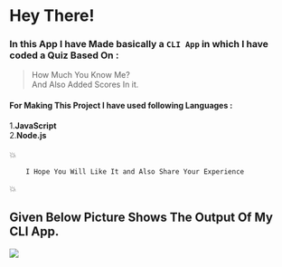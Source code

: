 # Hey There!

### In this App I have Made basically a `CLI App` in which I have coded a Quiz Based On :
> How Much You Know Me? <br>
> And Also Added Scores In it. <br>

#### For Making This Project I have used following Languages :
   1.**JavaScript**<br>
   2.**Node.js**<br><br>
:boom:
```
    I Hope You Will Like It and Also Share Your Experience  
``` 
 :boom:

## Given Below Picture Shows The Output Of My CLI App.
<img src = "https://user-images.githubusercontent.com/72239310/151651650-64d17313-ee90-4c91-8c8b-08177b69ac73.png">

